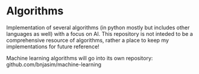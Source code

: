 # Algorithms
Implementation of several algorithms (in python mostly but includes other languages as well) with a focus on AI. This repository is not inteded to be a comprehensive resource of algorithms, rather a place to keep my implementations for future reference!

Machine learning algorithms will go into its own repository: github.com/bnjasim/machine-learning


